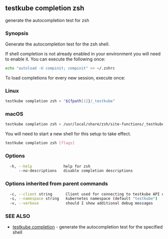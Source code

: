 ## testkube completion zsh

generate the autocompletion test for zsh

### Synopsis

Generate the autocompletion test for the zsh shell.

If shell completion is not already enabled in your environment you will need
to enable it.  You can execute the following once:

```sh
echo "autoload -U compinit; compinit" >> ~/.zshrc
```

To load completions for every new session, execute once:

### Linux

```sh
testkube completion zsh > "${fpath[1]}/_testkube"
```

### macOS

```sh
testkube completion zsh > /usr/local/share/zsh/site-functions/_testkube
```

You will need to start a new shell for this setup to take effect.

```sh
testkube completion zsh [flags]
```

### Options

```sh
  -h, --help              help for zsh
      --no-descriptions   disable completion descriptions
```

### Options inherited from parent commands

```sh
  -c, --client string      Client used for connecting to testkube API one of proxy|direct (default "proxy")
  -s, --namespace string   kubernetes namespace (default "testkube")
  -v, --verbose            should I show additional debug messages
```

### SEE ALSO

* [testkube completion](testkube_completion.md)  - generate the autocompletion test for the specified shell
